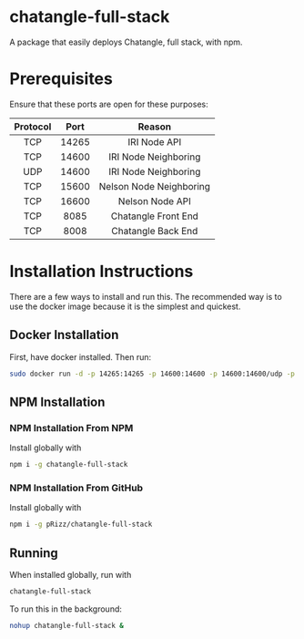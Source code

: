 # chatangle-full-stack
A package that easily deploys Chatangle, full stack, with npm.

# Prerequisites

Ensure that these ports are open for these purposes:

| Protocol |  Port |          Reason         |
|:--------:|:-----:|:-----------------------:|
|    TCP   | 14265 |       IRI Node API      |
|    TCP   | 14600 |   IRI Node Neighboring  |
|    UDP   | 14600 |   IRI Node Neighboring  |
|    TCP   | 15600 | Nelson Node Neighboring |
|    TCP   | 16600 |     Nelson Node API     |
|    TCP   |  8085 |   Chatangle Front End   |
|    TCP   |  8008 |   Chatangle Back End   |

# Installation Instructions

There are a few ways to install and run this. The recommended way is to use the docker image because it is the simplest and quickest.

## Docker Installation

First, have docker installed. Then run:

```bash
sudo docker run -d -p 14265:14265 -p 14600:14600 -p 14600:14600/udp -p 15600:15600 -p 16600:16600 -p 8085:8085 -p 8008:8008 prizz/chatangle-full-stack
```

## NPM Installation

### NPM Installation From NPM

Install globally with

```bash
npm i -g chatangle-full-stack
```

### NPM Installation From GitHub

Install globally with

```bash
npm i -g pRizz/chatangle-full-stack
```

## Running
When installed globally, run with

```bash
chatangle-full-stack
```

To run this in the background:

```bash
nohup chatangle-full-stack &
```
